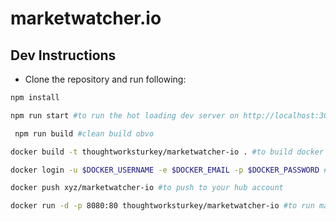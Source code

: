# marketwatcher.io

## Dev Instructions

* Clone the repository and run following:

```sh 
npm install
```
```sh
npm run start #to run the hot loading dev server on http://localhost:3000
``` 
```sh
 npm run build #clean build obvo
```

```sh
docker build -t thoughtworksturkey/marketwatcher-io . #to build docker image
```

```sh
docker login -u $DOCKER_USERNAME -e $DOCKER_EMAIL -p $DOCKER_PASSWORD #login to docker
```

```sh
docker push xyz/marketwatcher-io #to push to your hub account
```

```sh
docker run -d -p 8080:80 thoughtworksturkey/marketwatcher-io #to run market watcher frontend module
```
